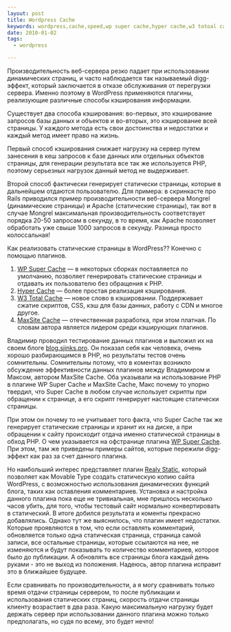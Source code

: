 ```yaml
--- 
layout: post
title: Wordpress Cache
keywords: wordpress,cache,speed,wp super cache,hyper cache,w3 totoal cache,maxsite cache
date: 2010-01-02
tags:
  - wordpress

---
```

Производительность веб-сервера резко падает при использовании динамических страниц, и часто наблюдается так называемый digg-эффект, который заключается в отказе обслуживания от перегрузки сервера. Именно поэтому в WordPress применяются плагины, реализующие различные способы кэширования информации.

Существует два способа кэширования: во-первых, это кэширование запросов базы данных и объектов и во-вторых, это кэширование всей страницы. У каждого метода есть свои достоинства и недостатки и каждый метод имеет право на жизнь.

Первый способ кэширования снижает нагрузку на сервер путем занесения в кеш запросов к базе данных или отдельных объектов страницы, для генерации результата все так же используется PHP, поэтому серьезных нагрузок данный метод не выдерживает.

Второй способ фактически генерирует статически страницы, которые в дальнейшем отдаются пользователю. Для примера: в скринкасте про Rails приводился пример производительности веб-сервера Mongrel (динамические страницы) и Apache (статические страницы), так вот в случае Mongrel максимальная производительность соответствует порядка 20-50 запросам в секунду, в то время, как Apache позволяет обработать уже свыше 1000 запросов в секунду. Разница просто колоссальная!

Как реализовать статические страницы в WordPress?? Конечно с помощью плагинов.
<ol>
	<li><a href="http://wordpress.org/extend/plugins/wp-super-cache/" rel="nofollow">WP Super Cache</a> — в некоторых сборках поставляется по умолчанию, позволяет генерировать статические страницы и отдавать их пользователю без обращения к PHP.</li>
	<li><a href="http://wordpress.org/extend/plugins/hyper-cache/" rel="nofollow">Hyper Cache</a> — более простая реализация кэширования.</li>
	<li><a href="http://wordpress.org/extend/plugins/w3-total-cache/" rel="nofollow">W3 Total Cache</a> — новое слово в кэшировании. Поддерживает сжатие скриптов, CSS, кэш для базы данных, работу с CDN и многое другое.</li>
	<li><a href="http://maxsite.org/page/maxsite-cache" rel="nofollow">MaxSite Cache</a> — отечественная разработка, при этом платная. По словам автора является лидером среди кэширующих плагинов.</li>
</ol>
Владимир проводил тестирование данных плагинов и выложил их на своем блоге <a href="http://blog.sjinks.pro/wordpress/683-wp-supercache-vs-hypercache-vs-w3-total-cache-vs-maxsite-cache/" rel="nofollow">blog.sjinks.pro</a>. Он показал себя как человека, очень хорошо разбирающимся в PHP, но результаты тестов очень сомнительны. Сомнительны потому, что в коментах возникло обсуждение эффективности данных плагинов между Владимиром и Максом, автором MaxSite Cache. Оба указывали на использование PHP в плагине WP Super Cache и MaxSite Cache, Макс почему то упорно твердил, что Super Cache в любом случае использует скрипты при обращении к странице, а его скрипт генерирует настоящие статически страницы.

При этом он почему то не учитывает того факта, что Super Cache так же генерирует статические страницы и хранит их на диске, а при обращении к сайту происходит отдача именно статической страницы в обход PHP. О чем указывается на офстранице плагина <a href="http://ocaoimh.ie/wp-super-cache/" rel="nofollow">WP Super Cache</a>. При этом, там же приведены примеры сайтов, которые пережили digg-эффект как раз за счет данного плагина.

Но наибольший интерес представляет плагин <a href="http://wordpress.org/extend/plugins/really-static/" rel="nofollow">Realy Static</a>, который позволяет как Movable Type создать статическую копию сайта WordPress, с возможностью использования динамических функций блога, таких как оставления комментариев. Установка и настройка данного плагина пока еще не тривиальная, мне пришлось несколько часов убить, для того, чтобы тестовый сайт нормально конвертировать в статический. В итоге добился результата и коменты прекрасно добавлялись. Однако тут же выяснилось, что плагин имеет недостатки. Которые проявляются в том, что если оставлять комментарий, обновляется только одна статическая страница, страница самой записи, все остальные страницы, которые ссылаются на нее, не изменяются и будут показывать то количество комментариев, которое было до публикации. А обновлять все страницы блога каждый день руками - это не выход из положения. Надеюсь, автор плагина исправит это в ближайшее будущее.

Если сравнивать по производительности, а я могу сравнивать только время отдачи страницы сервером, то после публикации и использования статических страниц, скорость отдачи страницы клиенту возрастает в два раза. Какую максимальную нагрузку будет держать сервер при использовании данного плагина можно только предполагать, но судя по всему, это будет нечто!
